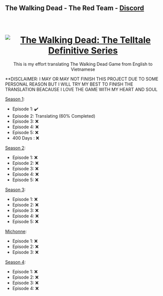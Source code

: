 ## The Walking Dead - The Red Team - [Discord](https://discord.gg/theredteam)
<h1 align="center">
  <br>
  <a href="https://store.steampowered.com/app/1449690/The_Walking_Dead_The_Telltale_Definitive_Series/"><img src="https://cdn.akamai.steamstatic.com/steam/apps/1449690/header.jpg?t=1677270974" alt="The Walking Dead: The Telltale Definitive Series"></a>
</h1>
<p align="center">
  This is my effort translating The Walking Dead Game from English to Vietnamese
</p>

**DISCLAIMER: I MAY OR MAY NOT FINISH THIS PROJECT DUE TO SOME PERSONAL REASON BUT I WILL TRY MY BEST TO FINISH THE TRANSLATION BEACAUSE I LOVE THE GAME WITH MY HEART AND SOUL

[Season 1](https://github.com/Netxv/The-Walking-Dead-The-Red-Team/tree/main/Season%201):
- Episode 1: ✔️
- Episode 2: Translating (60% Completed)
- Episode 3: ❌
- Episode 4: ❌
- Episode 5: ❌
- 400 Days : ❌

[Season 2](https://github.com/Netxv/The-Walking-Dead-The-Red-Team/tree/main/Season%202):
- Episode 1: ❌
- Episode 2: ❌
- Episode 3: ❌
- Episode 4: ❌
- Episode 5: ❌

[Season 3](https://github.com/Netxv/The-Walking-Dead-The-Red-Team/tree/main/Season%203):
- Episode 1: ❌
- Episode 2: ❌
- Episode 3: ❌
- Episode 4: ❌
- Episode 5: ❌

[Michonne](https://github.com/Netxv/The-Walking-Dead-The-Red-Team/tree/main/Michonne):
- Episode 1: ❌
- Episode 2: ❌
- Episode 3: ❌

[Season 4](https://github.com/Netxv/The-Walking-Dead-The-Red-Team/tree/main/Season%204):
- Episode 1: ❌
- Episode 2: ❌
- Episode 3: ❌
- Episode 4: ❌

